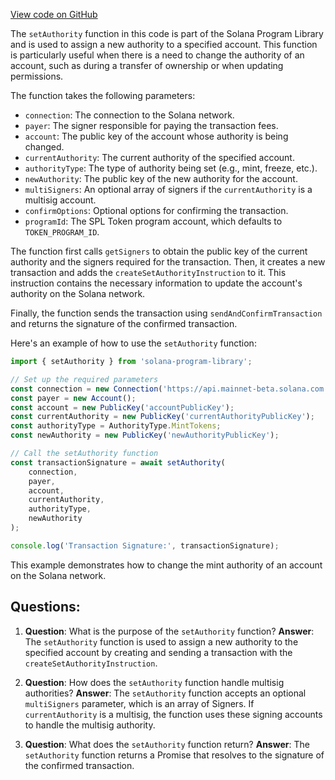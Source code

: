 [View code on GitHub](https://github.com/solana-labs/solana-program-library/token/js/src/actions/setAuthority.ts)

The `setAuthority` function in this code is part of the Solana Program Library and is used to assign a new authority to a specified account. This function is particularly useful when there is a need to change the authority of an account, such as during a transfer of ownership or when updating permissions.

The function takes the following parameters:

- `connection`: The connection to the Solana network.
- `payer`: The signer responsible for paying the transaction fees.
- `account`: The public key of the account whose authority is being changed.
- `currentAuthority`: The current authority of the specified account.
- `authorityType`: The type of authority being set (e.g., mint, freeze, etc.).
- `newAuthority`: The public key of the new authority for the account.
- `multiSigners`: An optional array of signers if the `currentAuthority` is a multisig account.
- `confirmOptions`: Optional options for confirming the transaction.
- `programId`: The SPL Token program account, which defaults to `TOKEN_PROGRAM_ID`.

The function first calls `getSigners` to obtain the public key of the current authority and the signers required for the transaction. Then, it creates a new transaction and adds the `createSetAuthorityInstruction` to it. This instruction contains the necessary information to update the account's authority on the Solana network.

Finally, the function sends the transaction using `sendAndConfirmTransaction` and returns the signature of the confirmed transaction.

Here's an example of how to use the `setAuthority` function:

```javascript
import { setAuthority } from 'solana-program-library';

// Set up the required parameters
const connection = new Connection('https://api.mainnet-beta.solana.com');
const payer = new Account();
const account = new PublicKey('accountPublicKey');
const currentAuthority = new PublicKey('currentAuthorityPublicKey');
const authorityType = AuthorityType.MintTokens;
const newAuthority = new PublicKey('newAuthorityPublicKey');

// Call the setAuthority function
const transactionSignature = await setAuthority(
    connection,
    payer,
    account,
    currentAuthority,
    authorityType,
    newAuthority
);

console.log('Transaction Signature:', transactionSignature);
```

This example demonstrates how to change the mint authority of an account on the Solana network.
## Questions: 
 1. **Question**: What is the purpose of the `setAuthority` function?
   **Answer**: The `setAuthority` function is used to assign a new authority to the specified account by creating and sending a transaction with the `createSetAuthorityInstruction`.

2. **Question**: How does the `setAuthority` function handle multisig authorities?
   **Answer**: The `setAuthority` function accepts an optional `multiSigners` parameter, which is an array of Signers. If `currentAuthority` is a multisig, the function uses these signing accounts to handle the multisig authority.

3. **Question**: What does the `setAuthority` function return?
   **Answer**: The `setAuthority` function returns a Promise that resolves to the signature of the confirmed transaction.